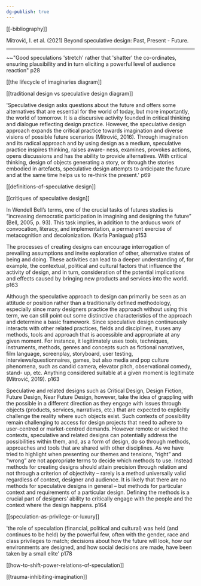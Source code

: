 ```yaml
---
dg-publish: true
---
```

[[-bibliography]]

Mitrović, I. et al. (2021) Beyond speculative design: Past, Present - Future.

---

~~"Good speculations 'stretch' rather that 'shatter' the co-ordinates, ensuring plausibility and in turn eliciting a powerful level of audience reaction" p28 

[[the lifecycle of imaginaries diagram]]

[[traditional design vs speculative design diagram]] 

'Speculative design asks questions about the future and offers some alternatives that are essential for the world of today, but more importantly, the world of tomorrow. It is a discursive activity founded in critical thinking and dialogue reflecting design practice. However, the speculative design approach expands the critical practice towards imagination and
diverse visions of possible future scenarios (Mitrović, 2016). Through imagination and its radical approach and by using design as a medium, speculative practice inspires thinking, raises aware-
ness, examines, provokes actions, opens discussions and has the ability to provide alternatives. With critical thinking, design of objects generating a story, or through the stories embodied in artefacts, speculative design attempts to anticipate the future and at the same time helps us to re-think the present.' p69

[[definitions-of-speculative design]]

[[critiques of speculative design]]

In Wendell Bell’s terms, one of the crucial tasks of futures studies is “increasing democratic participation in imagining and designing the future” (Bell, 2005, p. 93). This task implies, in addition to the arduous work of convocation, literacy, and implementation, a permanent exercise of metacognition and decolonization. (Karla Paniagua) p153

The processes of creating designs can encourage interrogation of prevailing assumptions and invite exploration of other, alternative states of being and doing. These activities can lead to a deeper understanding of, for example, the contextual, political and cultural factors that influence the activity of design, and in turn, consideration of the potential implications and effects caused by bringing new products and services into the world. p163

Although the speculative approach to design can primarily be seen as an attitude or position rather than a traditionally defined methodology, especially since many designers practice the approach without using this term, we can still point out some distinctive characteristics of the approach and determine a basic framework. Since speculative design continuously interacts with other related practices, fields and disciplines, it uses any methods, tools and approach that is accessible and appropriate at any given moment. For instance, it legitimately uses tools, techniques, instruments, methods, genres and concepts such as fictional narratives, film language, screenplay, storyboard, user testing, interviews/questionnaires, games, but also media and pop culture phenomena, such as
candid camera, elevator pitch, observational comedy, stand-
up, etc. Anything considered suitable at a given moment is
legitimate (Mitrović, 2019). p163

Speculative and related designs such as Critical Design, Design Fiction, Future Design, Near Future Design, however, take the idea of grappling with the possible in a different direction as they engage with issues through objects (products, services, narratives, etc.) that are expected to explicitly challenge the reality where such objects exist. Such contexts of possibility remain challenging to access for design projects that need to adhere to user-centred or market-centred
demands. However remote or wicked the contexts, speculative and related designs can potentially address the possibilities within them, and, as a form of design, do so through methods, approaches and tools that are shared with other disciplines. As we have tried to highlight when presenting our themes and tensions, “right” and “wrong” are not appropriate terms to decide which methods to use. Instead methods for creating designs should attain precision through relation and not through a criterion of objectivity – rarely is a method universally valid regardless of context, designer and audience. It is likely that there are no methods for speculative designs in general – but methods for particular context and requirements of a particular design. Defining the methods is a crucial part of designers’ ability to critically engage with the people and the context where the design happens. p164

[[speculation-as-privilege-or-luxury]]

'the role of speculation (financial, political and cultural) was held (and continues to be
held) by the powerful few, often with the gender, race and class privileges to match; decisions about how the future will look, how our environments are designed, and how social decisions are made, have been taken by a small elite' p178

[[how-to-shift-power-relations-of-speculation]]


[[trauma-inhibiting-imagination]]
